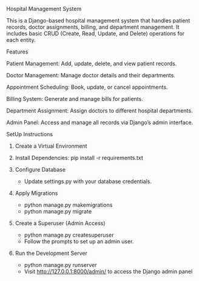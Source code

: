 Hospital Management System

This is a Django-based hospital management system that handles patient records, doctor assignments, billing, and department management. It includes basic CRUD (Create, Read, Update, and Delete) operations for each entity. 

Features

Patient Management: Add, update, delete, and view patient records.

Doctor Management: Manage doctor details and their departments.

Appointment Scheduling: Book, update, or cancel appointments.

Billing System: Generate and manage bills for patients.

Department Assignment: Assign doctors to different hospital departments.

Admin Panel: Access and manage all records via Django’s admin interface.


SetUp Instructions

1. Create a Virtual Environment

2. Install Dependencies: pip install -r requirements.txt

3. Configure Database
    - Update settings.py with your database credentials.

4. Apply Migrations
    - python manage.py makemigrations
    - python manage.py migrate

5.  Create a Superuser (Admin Access)
    - python manage.py createsuperuser
    - Follow the prompts to set up an admin user.

6. Run the Development Server
    - python manage.py runserver
    - Visit http://127.0.0.1:8000/admin/ to access the Django admin panel

    